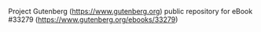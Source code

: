 Project Gutenberg (https://www.gutenberg.org) public repository for eBook #33279 (https://www.gutenberg.org/ebooks/33279)
